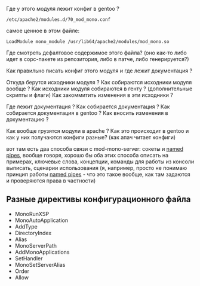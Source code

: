Где у этого модуля лежит конфиг в gentoo ?

`/etc/apache2/modules.d/70_mod_mono.conf`

самое ценное в этом файле:

`LoadModule mono_module /usr/lib64/apache2/modules/mod_mono.so`

Где смотреть дефалтовое содержимое этого файла? (оно как-то либо идет в
сорс-пакете из репозитория, либо в патче, либо генерируется?)

Как правильно писать конфиг этого модуля и где лежит документация ?

Откуда берутся исходники модуля ? Как собираются исходники модуля вообще
? Как исходники модуля собираются в генту ? (дополнительные скрипты и
флаги) Как закоммитить изменения в эти исходники ?

Где лежит документация ? Как собирается документация ? Как собирается
документация в gentoo ? Как вносить изменения в документацию ?

Как вообще грузятся модули в apache ? Как это происходит в gentoo и как
у них получаются конфиги разные? (как апач читает конфиги)

вот там есть два способа связи с mod-mono-server: сокеты и [named
pipes](User:StrongDollar_named_pipes "wikilink"), вообще говоря, хорошо
бы оба этих способа описать на примерах, ключевые слова, концепции,
команды для работы из консоли выписать, сценарии использования (я,
например, просто не понимаю принцип работы [named
pipes](User:StrongDollar_named_pipes "wikilink") - что это такое вообще,
как там задаются и проверяются права в частности)

## Разные директивы конфигурационного файла

  - MonoRunXSP
  - MonoAutoApplication
  - AddType
  - DirectoryIndex
  - Alias
  - MonoServerPath
  - AddMonoApplications
  - SetHandler
  - MonoSetServerAlias
  - Order
  - Allow